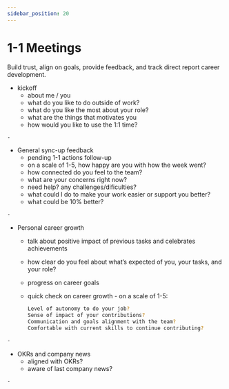 ```yaml
---
sidebar_position: 20
---
```


# 1-1 Meetings

Build trust, align on goals, provide feedback, and track direct report career development.

- kickoff
  - about me / you
  - what do you like to do outside of work?
  - what do you like the most about your role?
  - what are the things that motivates you
  - how would you like to use the 1:1 time?

``` bash
- 
```

- General sync-up feedback
  - pending 1-1 actions follow-up
  - on a scale of 1-5, how happy are you with how the week went?
  - how connected do you feel to the team?
  - what are your concerns right now?
  - need help? any challenges/dificulties?
  - what could I do to make your work easier or support you better?
  - what could be 10% better?

``` bash
- 
```

- Personal career growth
  - talk about positive impact of previous tasks and celebrates achievements
  - how clear do you feel about what’s expected of you, your tasks, and your role?
  - progress on career goals
  - quick check on career growth - on a scale of 1-5:

    ``` bash
    Level of autonomy to do your job? 
    Sense of impact of your contributions?
    Communication and goals alignment with the team?
    Comfortable with current skills to continue contributing?
    ```

``` bash
- 
```

- OKRs and company news
  - aligned with OKRs?
  - aware of last company news?

``` bash
- 
```
